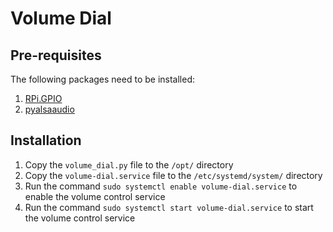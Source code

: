 # Volume Dial

## Pre-requisites

The following packages need to be installed:

1. [RPi.GPIO](https://sourceforge.net/p/raspberry-gpio-python/wiki/install/)
1. [pyalsaaudio](https://pypi.org/project/pyalsaaudio/)

## Installation

1. Copy the `volume_dial.py` file to the `/opt/` directory
1. Copy the `volume-dial.service` file to the `/etc/systemd/system/` directory
1. Run the command `sudo systemctl enable volume-dial.service` to enable the volume control service
1. Run the command `sudo systemctl start volume-dial.service` to start the volume control service
